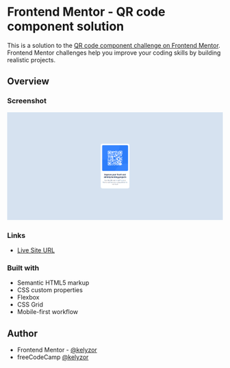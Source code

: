 # Frontend Mentor - QR code component solution

This is a solution to the [QR code component challenge on Frontend Mentor](https://www.frontendmentor.io/challenges/qr-code-component-iux_sIO_H). Frontend Mentor challenges help you improve your coding skills by building realistic projects. 

## Overview

### Screenshot

![](./images/screenshot.png)

### Links

- [Live Site URL](https://kelyzor.github.io/qr-code/)

### Built with

- Semantic HTML5 markup
- CSS custom properties
- Flexbox
- CSS Grid
- Mobile-first workflow

## Author

- Frontend Mentor - [@kelyzor](https://www.frontendmentor.io/profile/kelyzor)
- freeCodeCamp [@kelyzor](https://www.freecodecamp.org/kelyzor)

